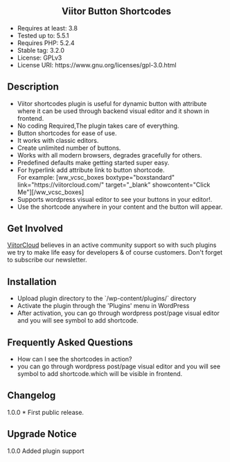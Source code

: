 <h2 align="center"> Viitor Button Shortcodes  </h2>
<ul> 
<li>Requires at least: 3.8</li>
<li>Tested up to: 5.5.1</li>
<li>Requires PHP: 5.2.4</li>
<li>Stable tag: 3.2.0</li>
<li>License: GPLv3</li>
<li>License URI: https://www.gnu.org/licenses/gpl-3.0.html</li>
</ul>

## Description 
<ul>
<li>Viitor shortcodes plugin is useful for dynamic button with attribute where it can be used through backend visual editor and it shown in frontend. </li> 
<li>No coding Required,The plugin takes care of everything. </li>
<li>Button shortcodes for ease of use.</li>
<li>It works with classic editors.</li>
<li>Create unlimited number of buttons.</li>
<li>Works with all modern browsers, degrades gracefully for others.</li>
<li>Predefined defaults make getting started super easy.</li>
<li>For hyperlink add attribute link to button shortcode. </li>
 For example: [ww_vcsc_boxes boxtype="boxstandard" link="https://viitorcloud.com/" target="_blank" showcontent="Click Me"][/ww_vcsc_boxes]</li>
<li>Supports wordpress visual editor to see your buttons in your editor!.</li>
<li>Use the shortcode anywhere in your content and the button will appear.</li>
</ul>

## Get Involved 
  [ViitorCloud](https://viitorcloud.com/) believes in an active community support so with such plugins we try to make life easy for developers & of course customers. Don't forget to subscribe our newsletter.

## Installation
<ul> 
<li> Upload plugin directory to the `/wp-content/plugins/` directory</li>
<li> Activate the plugin through the 'Plugins' menu in WordPress</li>
<li>After activation, you can go through wordpress post/page visual editor and you will see symbol to add shortcode.</li>
</ul>
   
## Frequently Asked Questions 
<ul> 
<li>How can I see the shortcodes in action?</li>
<li>you can go through wordpress post/page visual editor and you will see symbol to add shortcode.which will be visible in frontend.</li>
</ul>
 
## Changelog 
1.0.0  * First public release.

## Upgrade Notice 
1.0.0 Added plugin support
